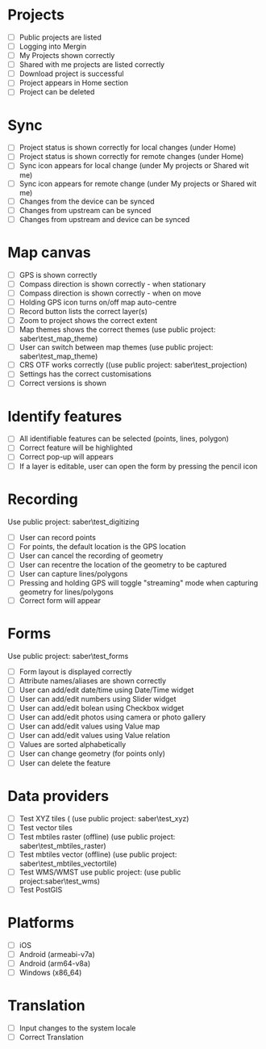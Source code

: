# Projects

- [ ] Public projects are listed
- [ ] Logging into Mergin
- [ ] My Projects shown correctly
- [ ] Shared with me projects are listed correctly
- [ ] Download project is successful
- [ ] Project appears in Home section
- [ ] Project can be deleted

# Sync
- [ ] Project status is shown correctly for local changes (under Home)
- [ ] Project status is shown correctly for remote changes (under Home)
- [ ] Sync icon appears for local change (under My projects or Shared wit me)
- [ ] Sync icon appears for remote change (under My projects or Shared wit me)
- [ ] Changes from the device can be synced
- [ ] Changes from upstream can be synced
- [ ] Changes from upstream and device can be synced

# Map canvas
- [ ] GPS is shown correctly
- [ ] Compass direction is shown correctly - when stationary
- [ ] Compass direction is shown correctly - when on move
- [ ] Holding GPS icon turns on/off map auto-centre
- [ ] Record button lists the correct layer(s)
- [ ] Zoom to project shows the correct extent
- [ ] Map themes shows the correct themes (use public project: saber\test_map_theme)
- [ ] User can switch between map themes (use public project: saber\test_map_theme)
- [ ] CRS OTF works correctly ((use public project: saber\test_projection)
- [ ] Settings has the correct customisations
- [ ] Correct versions is shown

# Identify features
- [ ] All identifiable features can be selected (points, lines, polygon)
- [ ] Correct feature will be highlighted
- [ ] Correct pop-up will appears
- [ ] If a layer is editable, user can open the form by pressing the pencil icon

# Recording
Use public project: saber\test_digitizing
- [ ] User can record points  
- [ ] For points, the default location is the GPS location
- [ ] User can cancel the recording of geometry
- [ ] User can recentre the location of the geometry to be captured
- [ ] User can capture lines/polygons 
- [ ] Pressing and holding GPS will toggle "streaming" mode when capturing geometry for lines/polygons
- [ ] Correct form will appear

# Forms
 Use public project: saber\test_forms
- [ ] Form layout is displayed correctly
- [ ] Attribute names/aliases are shown correctly
- [ ] User can add/edit date/time using Date/Time widget
- [ ] User can add/edit numbers using Slider widget
- [ ] User can add/edit bolean using Checkbox widget
- [ ] User can add/edit photos using camera or photo gallery
- [ ] User can add/edit values using Value map
- [ ] User can add/edit values using Value relation
- [ ] Values are sorted alphabetically
- [ ] User can change geometry (for points only)
- [ ] User can delete the feature

# Data providers
- [ ] Test XYZ tiles ( (use public project: saber\test_xyz)
- [ ] Test vector tiles
- [ ] Test mbtiles raster (offline) (use public project: saber\test_mbtiles_raster)
- [ ] Test mbtiles vector (offline) (use public project: saber\test_mbtiles_vectortile)
- [ ] Test WMS/WMST use public project: (use public project:saber\test_wms)
- [ ] Test PostGIS

# Platforms
- [ ] iOS
- [ ] Android (armeabi-v7a)
- [ ] Android (arm64-v8a)
- [ ] Windows (x86_64)

# Translation
- [ ] Input changes to the system locale
- [ ] Correct Translation

